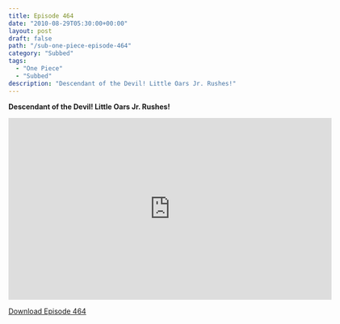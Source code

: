 ```yaml
---
title: Episode 464
date: "2010-08-29T05:30:00+00:00"
layout: post
draft: false
path: "/sub-one-piece-episode-464"
category: "Subbed"
tags:
  - "One Piece"
  - "Subbed"
description: "Descendant of the Devil! Little Oars Jr. Rushes!"
---
```


**Descendant of the Devil! Little Oars Jr. Rushes!**

<iframe width="640" height="360" src="https://www.rapidvideo.com/e/G6FRPEUR7Z" frameborder="0" marginwidth=0 marginheight=0 scrolling=no allowfullscreen></iframe>

<a href="http://ouo.io/qs/eCodkFEQ?s=https://rapidvid.to/d/https://www.rapidvideo.com/e/G6FRPEUR7Z">Download Episode 464</a>
